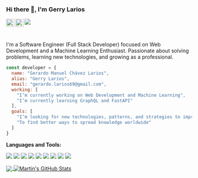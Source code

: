 ### Hi there 👋, I'm Gerry Larios

<a href="https://www.linkedin.com/in/gerardo-larios/" target="_blank">
  <img align="left" alt="Gerry's LinkdeIN" width="22px" src="https://cdn.jsdelivr.net/npm/simple-icons@v3/icons/linkedin.svg" />
</a>
<a href="https://www.instagram.com/gerry_larios/" target="_blank">
  <img align="left" alt="Gerry's Instagram" width="22px" src="https://cdn.jsdelivr.net/npm/simple-icons@v3/icons/instagram.svg" />
</a>

![](https://visitor-badge.glitch.me/badge?page_id=GerryLarios.GerryLarios)

<br>

I'm a Software Engineer (Full Stack Developer) focused on Web Development and a Machine Learning Enthusiast. Passionate about solving problems, learning new technologies, and growing as a professional.

```javascript
const developer = {
  name: "Gerardo Manuel Chávez Larios",
  alias: "Gerry Larios",
  email: "gerardo.larios69@gmail.com",
  working: [
    "I’m currently working on Web Development and Machine Learning",
    "I’m currently learning GraphQL and FastAPI"
  ],
  goals: [
    "I’m looking for new technologies, patterns, and strategies to improve my code",
    "To find better ways to spread knowledge worldwide"
  ]
}
```

**Languages and Tools:**

![](https://img.shields.io/badge/Code-JavaScript-informational?style=flat-square&logo=javascript&logoColor=white&color=2bbc8a)
![](https://img.shields.io/badge/Code-Ruby-informational?style=flat-square&logo=ruby&logoColor=white&color=2bbc8a)
![](https://img.shields.io/badge/Code-Python-informational?style=flat-square&logo=python&logoColor=white&color=2bbc8a)
![](https://img.shields.io/badge/Tools-PostgreSQL-informational?style=flat-square&logo=postgresql&logoColor=white&color=2bbc8a)
![](https://img.shields.io/badge/Tools-MySQL-informational?style=flat-square&logo=mysql&logoColor=white&color=2bbc8a)
![](https://img.shields.io/badge/Tools-Docker-informational?style=flat-square&logo=docker&logoColor=white&color=2bbc8a)
![](https://img.shields.io/badge/Shell-Bash-informational?style=flat-square&logo=gnu-bash&logoColor=white&color=2bbc8a)
![](https://img.shields.io/badge/OS-Linux-informational?style=flat-square&logo=linux&logoColor=white&color=2bbc8a)
![](https://img.shields.io/badge/Editor-VIM-informational?style=flat-square&logo=vim&logoColor=white&color=2bbc8a)

<a href="https://github.com/GerryLarios" target="_blank">
<img align="center" src="https://github-readme-stats.vercel.app/api/top-langs/?username=GerryLarios&hide=html&title_color=ffffff&text_color=c9cacc&icon_color=2bbc8a&bg_color=1d1f21" />
</a>
<a href="https://github.com/GerryLarios" target="_blank">
<img align="center" src="https://github-readme-stats.vercel.app/api?username=GerryLarios&show_icons=true&line_height=27&count_private=true&title_color=ffffff&text_color=c9cacc&icon_color=2bbc8a&bg_color=1d1f21" alt="Martin's GitHub Stats" />
</a>
